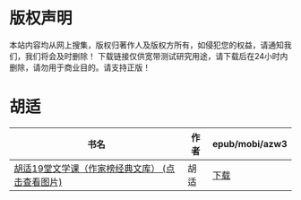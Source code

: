 # 版权声明

本站内容均从网上搜集，版权归著作人及版权方所有，如侵犯您的权益，请通知我们，我们将会及时删除！ 下载链接仅供宽带测试研究用途，请下载后在24小时内删除，请勿用于商业目的。请支持正版！

# 胡适

| 书名 | 作者 | epub/mobi/azw3 |
| --- | --- | --- |
| [胡适19堂文学课（作家榜经典文库） (点击查看图片)](https://www.dushupai.com/attachment/2024/06/07/30853299df401905.jpg) | 胡适 | [下载](https://url89.ctfile.com/f/31084289-1357043251-5f125a?p=8866) |
